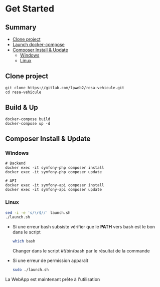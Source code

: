 # **Get Started**

## **Summary** 
- [Clone project](#clone-project) 
- [Launch docker-compose](#build--up)
- [Composer Install & Update](#composer-install--update)
    - [Windows](#windows)
    - [Linux](#linux)

## **Clone project**
```
git clone https://gitlab.com/lpweb2/resa-vehicule.git
cd resa-vehicule
```
## **Build & Up**
```docker
docker-compose build
docker-compose up -d
```

## **Composer Install & Update**

### Windows
```docker
# Backend
docker exec -it symfony-php composer install
docker exec -it symfony-php composer update

# API
docker exec -it symfony-api composer install
docker exec -it symfony-api composer update
```
### Linux
```bash
sed -i -e 's/\r$//' launch.sh
./launch.sh
```
- Si une erreur bash subsiste vérifier que le **PATH** vers bash est le bon dans le script 
    ```bash
    which bash
    ```
    Changer dans le script #!/bin/bash par le résultat de la commande

- Si une erreur de permission apparaît 
    ```bash
    sudo ./launch.sh
    ```

La WebApp est maintenant prête à l'utilisation




